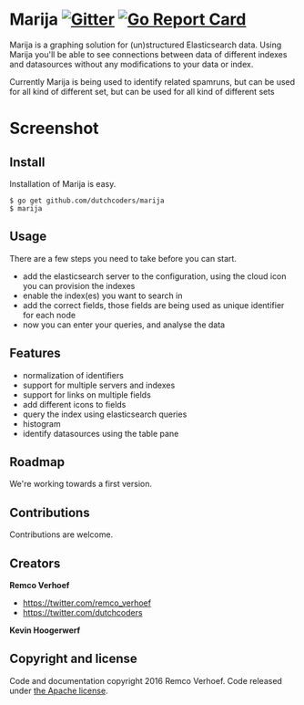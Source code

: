 # Marija [![Gitter](https://badges.gitter.im/Join%20Chat.svg)](https://gitter.im/dutchcoders/marija?utm_source=badge&utm_medium=badge&utm_campaign=&utm_campaign=pr-badge&utm_content=badge) [![Go Report Card](https://goreportcard.com/badge/dutchcoders/marija)](https://goreportcard.com/report/dutchcoders/marija)

Marija is a graphing solution for (un)structured Elasticsearch data. Using Marija you'll be able to see connections 
between data of different indexes and datasources without any modifications to your data or index.

Currently Marija is being used to identify related spamruns, but can be used for all kind of different set, but can be used for all kind of different sets

# Screenshot

## Install

Installation of Marija is easy.

```
$ go get github.com/dutchcoders/marija
$ marija
```

## Usage

There are a few steps you need to take before you can start.

* add the elasticsearch server to the configuration, using the cloud icon you can provision the indexes
* enable the index(es) you want to search in
* add the correct fields, those fields are being used as unique identifier for each node 
* now you can enter your queries, and analyse the data

## Features

* normalization of identifiers
* support for multiple servers and indexes
* support for links on multiple fields
* add different icons to fields
* query the index using elasticsearch queries
* histogram
* identify datasources using the table pane

## Roadmap

We're working towards a first version. 

## Contributions

Contributions are welcome.

## Creators

**Remco Verhoef**
- <https://twitter.com/remco_verhoef>
- <https://twitter.com/dutchcoders>

**Kevin Hoogerwerf**

## Copyright and license

Code and documentation copyright 2016 Remco Verhoef.
Code released under [the Apache license](LICENSE).

